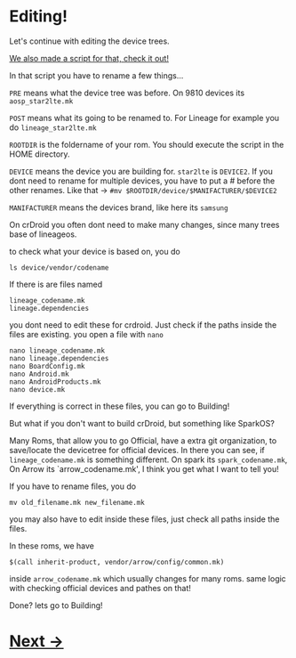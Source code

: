 # Editing!

Let's continue with editing the device trees. 

[We also made a script for that, check it out!](https://github.com/JeyKul/AOSP-Building-Guide/blob/main/rename.md)

In that script you have to rename a few things...

````PRE```` means what the device tree was before. On 9810 devices its ````aosp_star2lte.mk````

````POST```` means what its going to be renamed to. For Lineage for example you do ````lineage_star2lte.mk````

````ROOTDIR```` is the foldername of your rom. You should execute the script in the HOME directory. 

````DEVICE```` means the device you are building for. ````star2lte```` is ````DEVICE2````. If you dont need to rename for multiple devices, you have to put a # before the other renames. Like that -> ````#mv $ROOTDIR/device/$MANIFACTURER/$DEVICE2````

````MANIFACTURER```` means the devices brand, like here its ````samsung````



On crDroid you often dont need to make many changes, since many trees base of lineageos.

to check what your device is based on, you do 

````
ls device/vendor/codename
````

If there is are files named 

````
lineage_codename.mk
lineage.dependencies
````

you dont need to edit these for crdroid. Just check if the paths inside the files are existing. you open a file with `nano`

````
nano lineage_codename.mk
nano lineage.dependencies
nano BoardConfig.mk
nano Android.mk
nano AndroidProducts.mk
nano device.mk
`````
If everything is correct in these files, you can go to Building!

But what if you don't want to build crDroid, but something like SparkOS?

Many Roms, that allow you to go Official, have a extra git organization, to save/locate the devicetree for official devices. 
In there you can see, if `lineage_codename.mk` is something different. On spark its `spark_codename.mk`, On Arrow its `arrow_codename.mk', I think you get what I want to tell you! 

If you have to rename files, you do 
````
mv old_filename.mk new_filename.mk
`````
you may also have to edit inside these files, just check all paths inside the files.

In these roms, we have 
````
$(call inherit-product, vendor/arrow/config/common.mk)
```` 
inside `arrow_codename.mk` which usually changes for many roms. same logic with checking official devices and pathes on that!

Done? lets go to Building!

# [Next ->](https://github.com/JeyKul/AOSP-Building-Guide/blob/main/building.md)